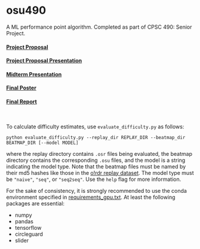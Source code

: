 # osu490

A ML performance point algorithm. Completed as part of CPSC 490: Senior Project.

#### [Project Proposal](https://docs.google.com/document/d/16lTe_-yVOx2Tm5fqtjL-9jL9Q8OWa6cEd3D-b38LDrw/edit?usp=sharing)

#### [Project Proposal Presentation](https://docs.google.com/presentation/d/1GiD7Vj2NPH_H91t13GZrv2OhZDkSl3OUOmD6JZb9Pyw/edit?usp=sharing)

#### [Midterm Presentation](https://docs.google.com/presentation/d/1cMgcon8YuvL-X5EikRF4m6VSf-QQZ_8uVAs-Pfb0T_w/edit?usp=sharing)

#### [Final Poster](https://drive.google.com/file/d/15RLx-jx8CTsCsaT0eFim_OsPXikoztkE/view?usp=sharing)

#### [Final Report](https://docs.google.com/document/d/1dxcpPlXla5SVATwR15Pf8kRxHcr1xYhVloNXdglCNVQ/edit?usp=sharing)



<br>

To calculate difficulty estimates, use `evaluate_difficulty.py` as follows:

```
python evaluate_difficulty.py --replay_dir REPLAY_DIR --beatmap_dir BEATMAP_DIR [--model MODEL]
```

where the replay directory contains `.osr` files being evaluated, the beatmap directory contains the corresponding `.osu` files, and the model is a string indicating the model type. Note that the beatmap files must be named by their md5 hashes like those in the [o!rdr replay dataset](https://www.kaggle.com/datasets/skihikingkevin/ordr-replay-dump). The model type must be `"naive"`, `"seq"`, or `"seq2seq"`. Use the `help` flag for more information.

For the sake of consistency, it is strongly recommended to use the conda environment specified in [requirements_gpu.txt](requirements_gpu.txt). At least the following packages are essential:

- numpy
- pandas
- tensorflow
- circleguard
- slider 
